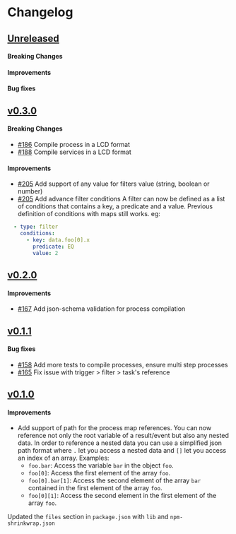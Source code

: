# Changelog

## [Unreleased](https://github.com/mesg-foundation/js-sdk/releases/tag/%40mesg%2Fcompiler%40X.X.X)

#### Breaking Changes
#### Improvements
#### Bug fixes

## [v0.3.0](https://github.com/mesg-foundation/js-sdk/releases/tag/%40mesg%2Fcompiler%400.3.0)

#### Breaking Changes

- [#186](https://github.com/mesg-foundation/js-sdk/pull/186) Compile process in a LCD format
- [#188](https://github.com/mesg-foundation/js-sdk/pull/188) Compile services in a LCD format

#### Improvements

- [#205](https://github.com/mesg-foundation/js-sdk/pull/205) Add support of any value for filters value (string, boolean or number)
- [#205](https://github.com/mesg-foundation/js-sdk/pull/205) Add advance filter conditions
A filter can now be defined as a list of conditions that contains a key, a predicate and a value. Previous definition of conditions with maps still works.
eg: 
```yaml
  - type: filter
    conditions:
      - key: data.foo[0].x
        predicate: EQ
        value: 2
```

## [v0.2.0](https://github.com/mesg-foundation/js-sdk/releases/tag/%40mesg%2Fcompiler%400.2.0)

#### Improvements

- [#167](https://github.com/mesg-foundation/js-sdk/pull/167) Add json-schema validation for process compilation

## [v0.1.1](https://github.com/mesg-foundation/js-sdk/releases/tag/%40mesg%2Fcompiler%400.1.1)

#### Bug fixes

- [#158](https://github.com/mesg-foundation/js-sdk/pull/158) Add more tests to compile processes, ensure multi step processes
- [#165](https://github.com/mesg-foundation/js-sdk/pull/165) Fix issue with trigger > filter > task's reference

## [v0.1.0](https://github.com/mesg-foundation/js-sdk/releases/tag/%40mesg%2Fcompiler%400.1.0)

#### Improvements

- Add support of path for the process map references. You can now reference not only the root variable of a result/event but also any nested data.
In order to reference a nested data you can use a simplified json path format where `.` let you access a nested data and `[]` let you access an index of an array.
Examples:
  - `foo.bar`: Access the variable `bar` in the object `foo`.
  - `foo[0]`: Access the first element of the array `foo`.
  - `foo[0].bar[1]`: Access the second element of the array `bar` contained in the first element of the array `foo`.
  - `foo[0][1]`: Access the second element in the first element of the array `foo`.

Updated the `files` section in `package.json` with `lib` and `npm-shrinkwrap.json`
